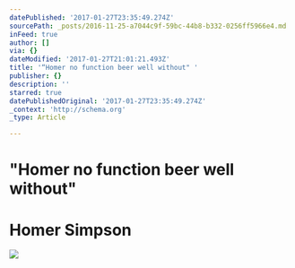 ```yaml
---
datePublished: '2017-01-27T23:35:49.274Z'
sourcePath: _posts/2016-11-25-a7044c9f-59bc-44b8-b332-0256ff5966e4.md
inFeed: true
author: []
via: {}
dateModified: '2017-01-27T21:01:21.493Z'
title: '“Homer no function beer well without" '
publisher: {}
description: ''
starred: true
datePublishedOriginal: '2017-01-27T23:35:49.274Z'
_context: 'http://schema.org'
_type: Article

---
```

# "Homer no function beer well without" 

# Homer Simpson
![](https://the-grid-user-content.s3-us-west-2.amazonaws.com/70e6b90f-46c8-4462-8edb-26f2a9cfe741.jpg)